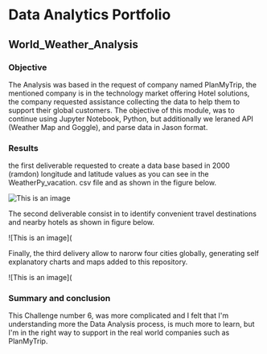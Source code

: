 # Data Analytics Portfolio
##  World_Weather_Analysis
### Objective
The Analysis was based in the request of company named PlanMyTrip, the mentioned company is in the technology market offering Hotel solutions, the company requested assistance collecting the data to help them to support their global customers. The objective of this module, was to continue using Jupyter Notebook, Python, but additionally we leraned API (Weather Map and Goggle), and parse data in Jason format.

### Results
the first deliverable requested to create a data base based in 2000 (ramdon) longitude and latitude values as you can see in the WeatherPy_vacation. csv file and as shown in the figure below.

![This is an image](https://github.com/JJF1962/DataAnalyticsPortfolio/blob/main/06_WeatherPy/Resources/Capture.%20random%202000%20cities.PNG)

The second deliverable consist in to identify convenient travel destinations and nearby hotels as shown in figure below. 

![This is an image](

Finally, the third delivery allow to narorw four cities globally, generating self explanatory charts and maps added to this repository.

![This is an image](

### Summary and conclusion
This Challenge number 6, was more complicated and I felt that I'm understanding more the Data Analysis process, is much more to learn, but I'm in the right way to support in the real world companies such as PlanMyTrip.
